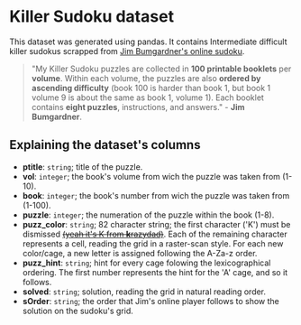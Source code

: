 # Killer Sudoku dataset

This dataset was generated using pandas. It contains Intermediate difficult killer sudokus scrapped from [Jim Bumgardner's online sudoku](https://krazydad.com/killersudoku/).

> "My Killer Sudoku puzzles are collected in **100 printable booklets** per __volume__. Within each volume, the puzzles are also **ordered by ascending difficulty** (book 100 is harder than book 1, but book 1 volume 9 is about the same as book 1, volume 1). Each booklet contains **eight puzzles**, instructions, and answers." - **Jim Bumgardner**.

## Explaining the dataset's columns

- **ptitle**: `string`; title of the puzzle.
- **vol**: `integer`; the book's volume from wich the puzzle was taken from (1-10).
- **book**: `integer`; the book's number from wich the puzzle was taken from (1-100).
- **puzzle**: `integer`; the numeration of the puzzle within the book (1-8).
- **puzz_color**: `string`; 82 character string; the first character ('K') must be dismissed ~~[(yeah it's K from **k**razydad)](https://krazydad.com/about.php)~~. Each of the remaining character represents a cell, reading the grid in a raster-scan style. For each new color/cage, a new letter is assigned following the A-Za-z order.
- **puzz_hint**: `string`; hint for every cage folowing the lexicographical ordering. The first number represents the hint for the 'A' cage, and so it follows.
- **solved**: `string`; solution, reading the grid in natural reading order.
- **sOrder**: `string`; the order that Jim's online player follows to show the solution on the sudoku's grid.